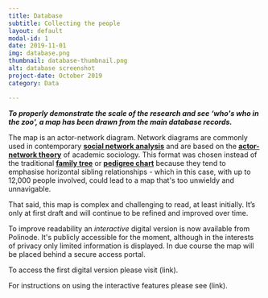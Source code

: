 ```yaml
---
title: Database
subtitle: Collecting the people
layout: default
modal-id: 1
date: 2019-11-01
img: database.png
thumbnail: database-thumbnail.png
alt: database screenshot
project-date: October 2019
category: Data

---
```


***To properly demonstrate the scale of the research and see ‘who's who in the zoo', a map has been drawn from the main database records.***

The map is an actor-network diagram. Network diagrams are commonly used in contemporary **[social network analysis](https://en.wikipedia.org/wiki/Social_network_analysis)** and are based on the **[actor-network theory](https://en.wikipedia.org/wiki/Actor%E2%80%93network_theory)** of academic sociology. This format was chosen instead of the traditional **[family tree](https://en.wikipedia.org/wiki/Family_tree)** or **[pedigree chart](https://en.wikipedia.org/wiki/Pedigree_chart)** because they tend to emphasise horizontal sibling relationships - which in this case, with up to 12,000 people involved, could lead to a map that's too unwieldy and unnavigable. 

That said, this map is complex and challenging to read, at least initially. It’s only at first draft and will continue to be refined and improved over time. 

To improve readability an *interactive* digital version is now available from Polinode. It's publicly accessible for the moment, although in the interests of privacy only limited information is displayed. In due course the map will be placed behind a secure access portal. 

To access the first digital version please visit (link).

For instructions on using the interactive features please see (link).

